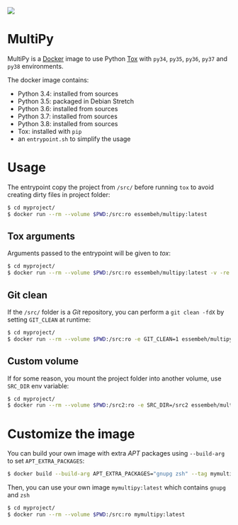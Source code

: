 [![](https://images.microbadger.com/badges/version/essembeh/multipy.svg)](https://microbadger.com/images/essembeh/multipy "MultiPy")

# MultiPy

MultiPy is a [Docker](https://docker.io) image to use Python [Tox](https://tox.readthedocs.io) with `py34`, `py35`, `py36`, `py37` and `py38` environments.

The docker image contains:
- Python 3.4: installed from sources
- Python 3.5: packaged in Debian Stretch
- Python 3.6: installed from sources
- Python 3.7: installed from sources
- Python 3.8: installed from sources
- Tox: installed with `pip`
- an `entrypoint.sh` to simplify the usage

# Usage

The entrypoint copy the project from `/src/` before running `tox` to avoid creating dirty files in project folder:

```sh
$ cd myproject/
$ docker run --rm --volume $PWD:/src:ro essembeh/multipy:latest
```

## Tox arguments

Arguments passed to the entrypoint will be given to *tox*:

```sh
$ cd myproject/
$ docker run --rm --volume $PWD:/src:ro essembeh/multipy:latest -v -re py36
```

## Git clean

If the `/src/` folder is a *Git* repository, you can perform a `git clean -fdX` by setting `GIT_CLEAN` at runtime:

```sh
$ cd myproject/
$ docker run --rm --volume $PWD:/src:ro -e GIT_CLEAN=1 essembeh/multipy:latest
```

## Custom volume

If for some reason, you mount the project folder into another volume, use `SRC_DIR` env variable:

```sh
$ cd myproject/
$ docker run --rm --volume $PWD:/src2:ro -e SRC_DIR=/src2 essembeh/multipy:latest
```


# Customize the image

You can build your own image with extra *APT* packages using `--build-arg` to set `APT_EXTRA_PACKAGES`:

```sh
$ docker build --build-arg APT_EXTRA_PACKAGES="gnupg zsh" --tag mymultipy:latest https://github.com/essembeh/multipy.git
```

Then, you can use your own image `mymultipy:latest` which contains `gnupg` and `zsh`

```sh
$ cd myproject/
$ docker run --rm --volume $PWD:/src:ro mymultipy:latest
```